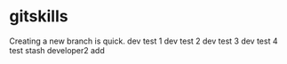 # gitskills
Creating a new branch is quick.
dev test 1 
dev test 2
dev test 3
dev test 4 test stash
developer2 add
